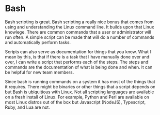 # Bash

Bash scripting is great. Bash scripting a really nice bonus that comes from using and understanding the Linux command line. It builds upon that Linux knowlege. There are common commands that a user or administrator will run often. A simple script can be made that will do a number of commands and automatically perform tasks.

Scripts can also serve as documentation for things that you know. What I mean by this, is that if there is a task that I have manually done over and over, I can write a script that performs each of the steps. The steps and commands are the documentation of what is being done and when. It can be helpful for new team members.

Since bash is running commands on a system it has most of the things that it requires. There might be binaries or other things that a script depends on but Bash is ubiquitious with Linux. Not all scripting languages are available on a fresh install of Linux. For example, Python and Perl are available on most Linux distros out of the box but Javascript (NodeJS), Typescript, Ruby, and Lua are not.
